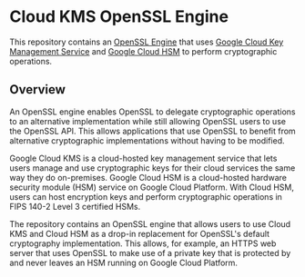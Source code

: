 # Cloud KMS OpenSSL Engine

This repository contains an [OpenSSL 
Engine](https://raw.githubusercontent.com/openssl/openssl/master/README.ENGINE) 
that uses [Google Cloud Key Management Service](https://cloud.google.com/kms) 
and [Google Cloud HSM](https://cloud.google.com/hsm) to perform cryptographic 
operations.

## Overview

An OpenSSL engine enables OpenSSL to delegate cryptographic operations to an 
alternative implementation while still allowing OpenSSL users to use the OpenSSL 
API. This allows applications that use OpenSSL to benefit from alternative 
cryptographic implementations without having to be modified.

Google Cloud KMS is a cloud-hosted key management service that lets users manage 
and use cryptographic keys for their cloud services the same way they do 
on-premises. Google Cloud HSM is a cloud-hosted hardware security module (HSM) 
service on Google Cloud Platform. With Cloud HSM, users can host encryption keys 
and perform cryptographic operations in FIPS 140-2 Level 3 certified HSMs.

The repository contains an OpenSSL engine that allows users to use Cloud KMS and 
Cloud HSM as a drop-in replacement for OpenSSL's default cryptography 
implementation. This allows, for example, an HTTPS web server that uses OpenSSL 
to make use of a private key that is protected by and never leaves an HSM 
running on Google Cloud Platform.
